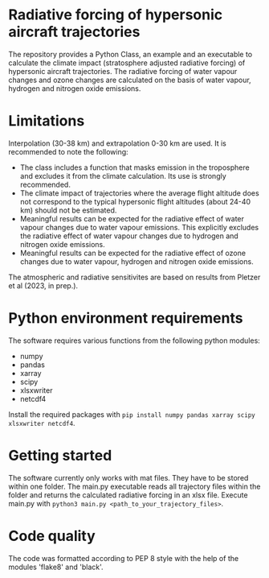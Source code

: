 # Radiative forcing of hypersonic aircraft trajectories
The repository provides a Python Class, an example and an executable to calculate the climate impact (stratosphere adjusted radiative forcing) of hypersonic aircraft trajectories. The radiative forcing of water vapour changes and ozone changes are calculated on the basis of water vapour, hydrogen and nitrogen oxide emissions. 

# Limitations
Interpolation (30-38 km) and extrapolation 0-30 km are used. It is recommended to note the following:
- The class includes a function that masks emission in the troposphere and excludes it from the climate calculation. Its use is strongly recommended.
- The climate impact of trajectories where the average flight altitude does not correspond to the typical hypersonic flight altitudes (about 24-40 km) should not be estimated.
- Meaningful results can be expected for the radiative effect of water vapour changes due to water vapour emissions. This explicitly excludes the radiative effect of water vapour changes due to hydrogen and nitrogen oxide emissions.
- Meaningful results can be expected for the radiative effect of ozone changes due to water vapour, hydrogen and nitrogen oxide emissions.

The atmospheric and radiative sensitivites are based on results from Pletzer et al (2023, in prep.).

# Python environment requirements
The software requires various functions from the following python modules:

- numpy
- pandas
- xarray
- scipy
- xlsxwriter
- netcdf4

Install the required packages with `pip install numpy pandas xarray scipy xlsxwriter netcdf4`.

# Getting started
The software currently only works with mat files. They have to be stored within one folder. The main.py executable reads all trajectory files within the folder and returns the calculated radiative forcing in an xlsx file. Execute main.py with `python3 main.py <path_to_your_trajectory_files>`.

# Code quality
The code was formatted according to PEP 8 style with the help of the modules 'flake8' and 'black'.
